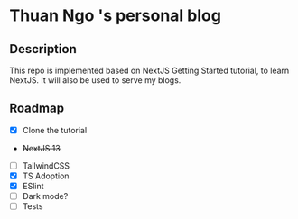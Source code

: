 # Thuan Ngo 's personal blog

## Description

This repo is implemented based on NextJS Getting Started tutorial, to learn NextJS. It will also be used to serve my blogs.

## Roadmap

- [x] Clone the tutorial
- <del> NextJS 13 </del>
- [ ] TailwindCSS
- [x] TS Adoption
- [x] ESlint
- [ ] Dark mode?
- [ ] Tests
